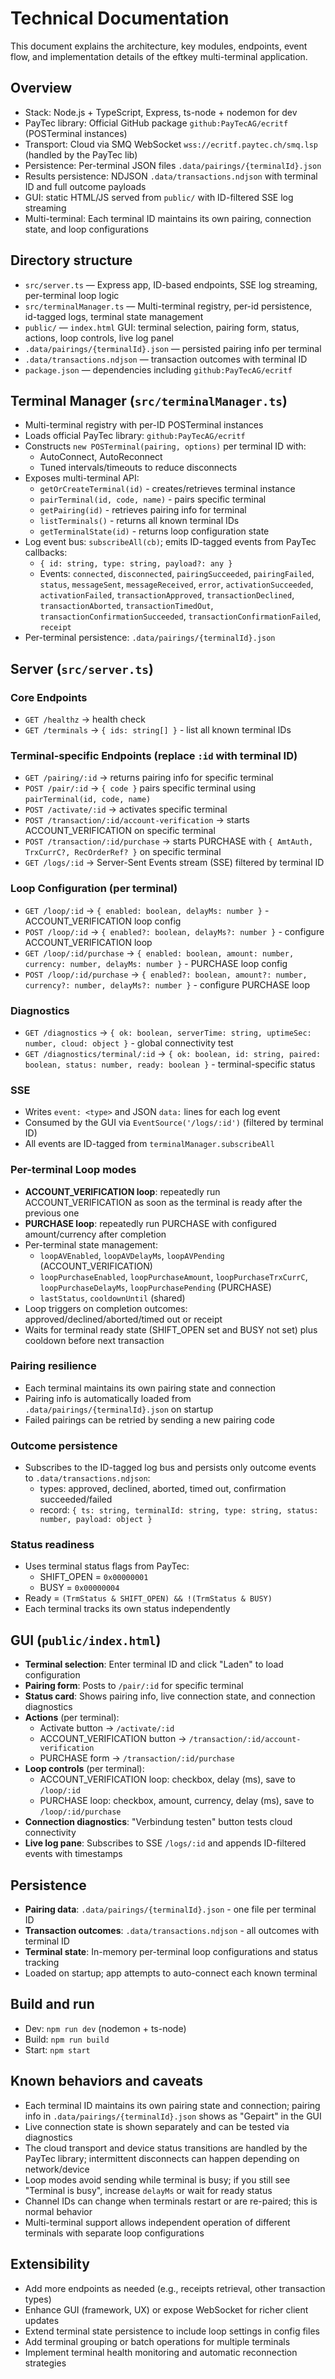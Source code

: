 # Technical Documentation

This document explains the architecture, key modules, endpoints, event flow, and implementation details of the eftkey multi-terminal application.

## Overview

- Stack: Node.js + TypeScript, Express, ts-node + nodemon for dev
- PayTec library: Official GitHub package `github:PayTecAG/ecritf` (POSTerminal instances)
- Transport: Cloud via SMQ WebSocket `wss://ecritf.paytec.ch/smq.lsp` (handled by the PayTec lib)
- Persistence: Per-terminal JSON files `.data/pairings/{terminalId}.json`
- Results persistence: NDJSON `.data/transactions.ndjson` with terminal ID and full outcome payloads
- GUI: static HTML/JS served from `public/` with ID-filtered SSE log streaming
- Multi-terminal: Each terminal ID maintains its own pairing, connection state, and loop configurations

## Directory structure

- `src/server.ts` — Express app, ID-based endpoints, SSE log streaming, per-terminal loop logic
- `src/terminalManager.ts` — Multi-terminal registry, per-id persistence, id-tagged logs, terminal state management
- `public/` — `index.html` GUI: terminal selection, pairing form, status, actions, loop controls, live log panel
- `.data/pairings/{terminalId}.json` — persisted pairing info per terminal
- `.data/transactions.ndjson` — transaction outcomes with terminal ID
- `package.json` — dependencies including `github:PayTecAG/ecritf`

## Terminal Manager (`src/terminalManager.ts`)

- Multi-terminal registry with per-ID POSTerminal instances
- Loads official PayTec library: `github:PayTecAG/ecritf`
- Constructs `new POSTerminal(pairing, options)` per terminal ID with:
  - AutoConnect, AutoReconnect
  - Tuned intervals/timeouts to reduce disconnects
- Exposes multi-terminal API:
  - `getOrCreateTerminal(id)` - creates/retrieves terminal instance
  - `pairTerminal(id, code, name)` - pairs specific terminal
  - `getPairing(id)` - retrieves pairing info for terminal
  - `listTerminals()` - returns all known terminal IDs
  - `getTerminalState(id)` - returns loop configuration state
- Log event bus: `subscribeAll(cb)`; emits ID-tagged events from PayTec callbacks:
  - `{ id: string, type: string, payload?: any }`
  - Events: `connected`, `disconnected`, `pairingSucceeded`, `pairingFailed`, `status`, `messageSent`, `messageReceived`, `error`, `activationSucceeded`, `activationFailed`, `transactionApproved`, `transactionDeclined`, `transactionAborted`, `transactionTimedOut`, `transactionConfirmationSucceeded`, `transactionConfirmationFailed`, `receipt`
- Per-terminal persistence: `.data/pairings/{terminalId}.json`

## Server (`src/server.ts`)

### Core Endpoints

- `GET /healthz` → health check
- `GET /terminals` → `{ ids: string[] }` - list all known terminal IDs

### Terminal-specific Endpoints (replace `:id` with terminal ID)

- `GET /pairing/:id` → returns pairing info for specific terminal
- `POST /pair/:id` → `{ code }` pairs specific terminal using `pairTerminal(id, code, name)`
- `POST /activate/:id` → activates specific terminal
- `POST /transaction/:id/account-verification` → starts ACCOUNT_VERIFICATION on specific terminal
- `POST /transaction/:id/purchase` → starts PURCHASE with `{ AmtAuth, TrxCurrC?, RecOrderRef? }` on specific terminal
- `GET /logs/:id` → Server-Sent Events stream (SSE) filtered by terminal ID

### Loop Configuration (per terminal)

- `GET /loop/:id` → `{ enabled: boolean, delayMs: number }` - ACCOUNT_VERIFICATION loop config
- `POST /loop/:id` → `{ enabled?: boolean, delayMs?: number }` - configure ACCOUNT_VERIFICATION loop
- `GET /loop/:id/purchase` → `{ enabled: boolean, amount: number, currency: number, delayMs: number }` - PURCHASE loop config
- `POST /loop/:id/purchase` → `{ enabled?: boolean, amount?: number, currency?: number, delayMs?: number }` - configure PURCHASE loop

### Diagnostics

- `GET /diagnostics` → `{ ok: boolean, serverTime: string, uptimeSec: number, cloud: object }` - global connectivity test
- `GET /diagnostics/terminal/:id` → `{ ok: boolean, id: string, paired: boolean, status: number, ready: boolean }` - terminal-specific status

### SSE

- Writes `event: <type>` and JSON `data:` lines for each log event
- Consumed by the GUI via `EventSource('/logs/:id')` (filtered by terminal ID)
- All events are ID-tagged from `terminalManager.subscribeAll`

### Per-terminal Loop modes

- **ACCOUNT_VERIFICATION loop**: repeatedly run ACCOUNT_VERIFICATION as soon as the terminal is ready after the previous one
- **PURCHASE loop**: repeatedly run PURCHASE with configured amount/currency after completion
- Per-terminal state management:
  - `loopAVEnabled`, `loopAVDelayMs`, `loopAVPending` (ACCOUNT_VERIFICATION)
  - `loopPurchaseEnabled`, `loopPurchaseAmount`, `loopPurchaseTrxCurrC`, `loopPurchaseDelayMs`, `loopPurchasePending` (PURCHASE)
  - `lastStatus`, `cooldownUntil` (shared)
- Loop triggers on completion outcomes: approved/declined/aborted/timed out or receipt
- Waits for terminal ready state (SHIFT_OPEN set and BUSY not set) plus cooldown before next transaction

### Pairing resilience

- Each terminal maintains its own pairing state and connection
- Pairing info is automatically loaded from `.data/pairings/{terminalId}.json` on startup
- Failed pairings can be retried by sending a new pairing code

### Outcome persistence

- Subscribes to the ID-tagged log bus and persists only outcome events to `.data/transactions.ndjson`:
  - types: approved, declined, aborted, timed out, confirmation succeeded/failed
  - record: `{ ts: string, terminalId: string, type: string, status: number, payload: object }`

### Status readiness

- Uses terminal status flags from PayTec:
  - SHIFT_OPEN = `0x00000001`
  - BUSY = `0x00000004`
- Ready = `(TrmStatus & SHIFT_OPEN) && !(TrmStatus & BUSY)`
- Each terminal tracks its own status independently

## GUI (`public/index.html`)

- **Terminal selection**: Enter terminal ID and click "Laden" to load configuration
- **Pairing form**: Posts to `/pair/:id` for specific terminal
- **Status card**: Shows pairing info, live connection state, and connection diagnostics
- **Actions** (per terminal):
  - Activate button → `/activate/:id`
  - ACCOUNT_VERIFICATION button → `/transaction/:id/account-verification`
  - PURCHASE form → `/transaction/:id/purchase`
- **Loop controls** (per terminal):
  - ACCOUNT_VERIFICATION loop: checkbox, delay (ms), save to `/loop/:id`
  - PURCHASE loop: checkbox, amount, currency, delay (ms), save to `/loop/:id/purchase`
- **Connection diagnostics**: "Verbindung testen" button tests cloud connectivity
- **Live log pane**: Subscribes to SSE `/logs/:id` and appends ID-filtered events with timestamps

## Persistence

- **Pairing data**: `.data/pairings/{terminalId}.json` - one file per terminal ID
- **Transaction outcomes**: `.data/transactions.ndjson` - all outcomes with terminal ID
- **Terminal state**: In-memory per-terminal loop configurations and status tracking
- Loaded on startup; app attempts to auto-connect each known terminal

## Build and run

- Dev: `npm run dev` (nodemon + ts-node)
- Build: `npm run build`
- Start: `npm start`

## Known behaviors and caveats

- Each terminal ID maintains its own pairing state and connection; pairing info in `.data/pairings/{terminalId}.json` shows as "Gepairt" in the GUI
- Live connection state is shown separately and can be tested via diagnostics
- The cloud transport and device status transitions are handled by the PayTec library; intermittent disconnects can happen depending on network/device
- Loop modes avoid sending while terminal is busy; if you still see "Terminal is busy", increase `delayMs` or wait for ready status
- Channel IDs can change when terminals restart or are re-paired; this is normal behavior
- Multi-terminal support allows independent operation of different terminals with separate loop configurations

## Extensibility

- Add more endpoints as needed (e.g., receipts retrieval, other transaction types)
- Enhance GUI (framework, UX) or expose WebSocket for richer client updates
- Extend terminal state persistence to include loop settings in config files
- Add terminal grouping or batch operations for multiple terminals
- Implement terminal health monitoring and automatic reconnection strategies
